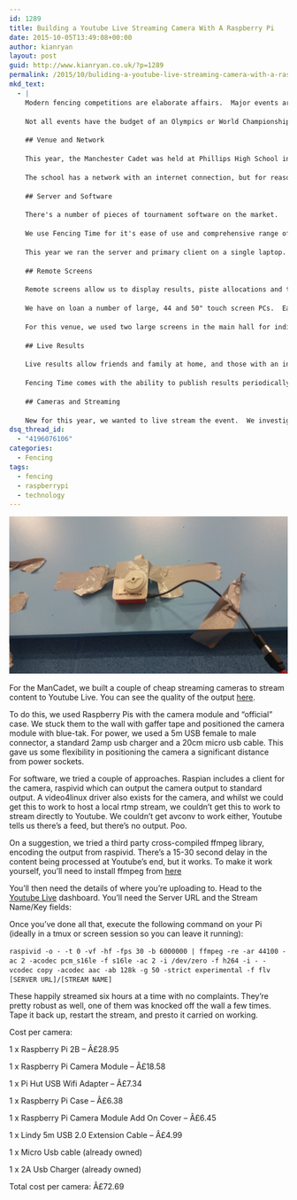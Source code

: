 ```yaml
---
id: 1289
title: Building a Youtube Live Streaming Camera With A Raspberry Pi
date: 2015-10-05T13:49:08+00:00
author: kianryan
layout: post
guid: http://www.kianryan.co.uk/?p=1289
permalink: /2015/10/buliding-a-youtube-live-streaming-camera-with-a-raspberry-pi/
mkd_text:
  - |
    Modern fencing competitions are elaborate affairs.  Major events are televised (or streamed), results are instantly published online and in some cases, competitor information is displayed on the piste as the fencers compete.  Fencers and referees are notified of where and when they need to be by remote screens linked to remote monitors.
    
    Not all events have the budget of an Olympics or World Championship.  But some of these facilities can be provided for a relatively low cost.  Here's how we do it for the Manchester Cadet.
    
    ## Venue and Network
    
    This year, the Manchester Cadet was held at Phillips High School in Manchester.  In previous years, we've used the Bolton Arena, a single large hall which the organisers can lord over from a balcony with visibility over the entire space.  The high school is a different layout, two halls with as seperate office, which we used for admin.
    
    The school has a network with an internet connection, but for reasons of safeguarding and security, there are significant access restrictions on the general internet connectivity.  We have no control over this network, so it's necessary to bring our own.  We use three WRT54gs, running DD-WRT.  One of these units is set to act as a gateway, routing internet traffic through the school network.  The school talked to the LEA and very obligingly, managed to open a single IP address for unfiltered access, this allowed us a significant amount of flexibility on the services we could offer.  The remaining WRT54gs act as wireless extenders and switches for the other equipment used.
    
    ## Server and Software
    
    There's a number of pieces of tournament software on the market.
    
    We use Fencing Time for it's ease of use and comprehensive range of features.  Fencing Time comes in a desktop and server edition.  We the server edition to run the Manchester Cadet.  This allows us to run multiple clients connecting to the same tournament, as well as multiple remote monitors.
    
    This year we ran the server and primary client on a single laptop.  This works, but came with some complications, since this laptop is used for multiple roles.  Next year I'd like to invest in a small micro PC to run the server system.
    
    ## Remote Screens
    
    Remote screens allow us to display results, piste allocations and the tableaux.  All cometitors know where they need to be at any point in time.
    
    We have on loan a number of large, 44 and 50" touch screen PCs.  Each PC comes on it's own trolly, has wifi and ethernet and runs Windows 8.  We connect these to our network and then run Fencing Time's Remote Monitor, connecting back to the server.
    
    For this venue, we used two large screens in the main hall for individual events, one smaller screen in the second hall for team events and a final screen outside of the referee's lounge for referee allocation.
    
    ## Live Results
    
    Live results allow friends and family at home, and those with an interest in the sport, to follow the event's progress.  Combined with cameras, they provide a comprehensive remote experience.
    
    Fencing Time comes with the ability to publish results periodically as the event progresses.  The output comes in a tabbed format clearly showing each round, current and final rankings.  We had it publishing results every five minutes to the ManCadet site for the full weekend.
    
    ## Cameras and Streaming
    
    New for this year, we wanted to live stream the event.  We investigated professional streaming services, and non of them were feasable due to cost or logistics.  For a first year, we wanted to test the feasability, so I built a couple of camera units from Rasperry Pis, documented here.  There are two major restrictions on streaming an event - having enough bandwidth to upload to whatever service will host your stream, and then having adequate bandwidth to stream to stream from there.  Luckily, Youtube Live offers free event streaming up to 1080p, and if anyone has enough bandwidth, they do.  We had some technical difficulties with one of the cameras on the first day, but the second day was perfectly fine.  We had around a steady 20 viewers for the whole weekend.
dsq_thread_id:
  - "4196076106"
categories:
  - Fencing
tags:
  - fencing
  - raspberrypi
  - technology
---
```

[<img src="/assets/images/2015/10/pi_situ.jpg" alt="pi_situ"   class="aligncenter size-full wp-image-1294" />](/assets/images/2015/10/pi_situ.jpg)

For the ManCadet, we built a couple of cheap streaming cameras to stream content to Youtube Live. You can see the quality of the output [here](https://www.youtube.com/watch?v=v27zo04BcxA).

To do this, we used Raspberry Pis with the camera module and “official” case. We stuck them to the wall with gaffer tape and positioned the camera module with blue-tak. For power, we used a 5m USB female to male connector, a standard 2amp usb charger and a 20cm micro usb cable. This gave us some flexibility in positioning the camera a significant distance from power sockets.

For software, we tried a couple of approaches. Raspian includes a client for the camera, raspivid which can output the camera output to standard output. A video4linux driver also exists for the camera, and whilst we could get this to work to host a local rtmp stream, we couldn’t get this to work to stream directly to Youtube. We couldn’t get avconv to work either, Youtube tells us there’s a feed, but there’s no output. Poo.

On a suggestion, we tried a third party cross-compiled ffmpeg library, encoding the output from raspivid. There’s a 15-30 second delay in the content being processed at Youtube’s end, but it works. To make it work yourself, you’ll need to install ffmpeg from [here](https://drive.google.com/file/d/0B0OC20ApqKZ_YVB3NHF6VU9XTUE/edit?usp=sharing)

You’ll then need the details of where you’re uploading to. Head to the [Youtube Live](https://www.youtube.com/live_dashboard) dashboard. You’ll need the Server URL and the Stream Name/Key fields:

Once you’ve done all that, execute the following command on your Pi (ideally in a tmux or screen session so you can leave it running):

`raspivid -o - -t 0 -vf -hf -fps 30 -b 6000000 | ffmpeg -re -ar 44100 -ac 2 -acodec pcm_s16le -f s16le -ac 2 -i /dev/zero -f h264 -i - -vcodec copy -acodec aac -ab 128k -g 50 -strict experimental -f flv [SERVER URL]/[STREAM NAME]`

These happily streamed six hours at a time with no complaints. They’re pretty robust as well, one of them was knocked off the wall a few times. Tape it back up, restart the stream, and presto it carried on working.

Cost per camera:
  
1 x Raspberry Pi 2B – Â£28.95
  
1 x Raspberry Pi Camera Module – Â£18.58
  
1 x Pi Hut USB Wifi Adapter – Â£7.34
  
1 x Raspberry Pi Case – Â£6.38
  
1 x Raspberry Pi Camera Module Add On Cover – Â£6.45
  
1 x Lindy 5m USB 2.0 Extension Cable – Â£4.99
  
1 x Micro Usb cable (already owned)
  
1 x 2A Usb Charger (already owned) 

Total cost per camera: Â£72.69